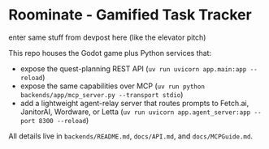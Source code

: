 # Roominate - Gamified Task Tracker

enter same stuff from devpost here (like the elevator pitch)

This repo houses the Godot game plus Python services that:
- expose the quest-planning REST API (`uv run uvicorn app.main:app --reload`)
- expose the same capabilities over MCP (`uv run python backends/app/mcp_server.py --transport stdio`)
- add a lightweight agent-relay server that routes prompts to Fetch.ai, JanitorAI, Wordware, or Letta (`uv run uvicorn app.agent_server:app --port 8300 --reload`)

All details live in `backends/README.md`, `docs/API.md`, and `docs/MCPGuide.md`.
